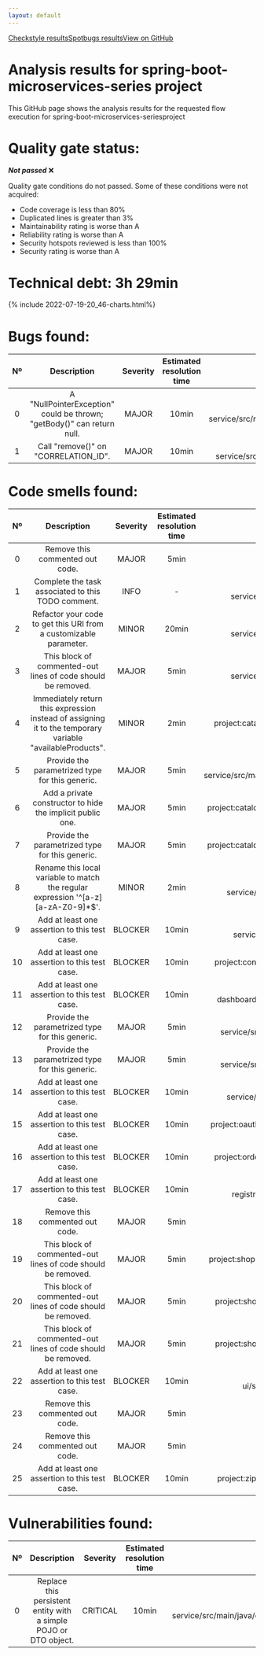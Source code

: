 ```yaml
---
layout: default
---
```

<section id="downloads"><a href="https://pablocollazoc.github.io/microflow/2022-07-19-20_46/checkstyle" class="btn">Checkstyle results</a><a href="https://pablocollazoc.github.io/microflow/2022-07-19-20_46/spotbugs" class="btn">Spotbugs results</a><a href="{{ site.github.repository_url }}" class="btn btn-github"><span class="icon"></span>View on GitHub</a></section>

 
Analysis results for spring-boot-microservices-series project
=============================================================


This GitHub page shows the analysis results for the requested flow execution for spring-boot-microservices-seriesproject
# **Quality gate status:**


***Not passed*** :x:

Quality gate conditions do not passed. Some of these conditions were not acquired: 
- Code coverage is less than 80% 
- Duplicated lines is greater than 3% 
- Maintainability rating is worse than A 
- Reliability rating is worse than A 
- Security hotspots reviewed is less than 100% 
- Security rating is worse than A 

# **Technical debt:** 3h 29min


{% include 2022-07-19-20_46-charts.html%}
# **Bugs found:**
  

|Nº|Description|Severity|Estimated resolution time|File|Line|
| :---: | :---: | :---: | :---: | :---: | :---: |
|0|A "NullPointerException" could be thrown; "getBody()" can return null.|MAJOR|10min|project:catalog-service/src/main/java/com/sivalabs/catalogservice/services/InventoryServiceClient.java|67|
|1|Call "remove()" on "CORRELATION_ID".|MAJOR|10min|project:catalog-service/src/main/java/com/sivalabs/catalogservice/utils/MyThreadLocalsHolder.java|4|

# **Code smells found:**
  

|Nº|Description|Severity|Estimated resolution time|File|Line|
| :---: | :---: | :---: | :---: | :---: | :---: |
|0|Remove this commented out code.|MAJOR|5min|project:catalog-service/pom.xml|26|
|1|Complete the task associated to this TODO comment.|INFO|-|project:catalog-service/src/main/java/com/sivalabs/catalogservice/services/InventoryServiceClient.java|23|
|2|Refactor your code to get this URI from a customizable parameter.|MINOR|20min|project:catalog-service/src/main/java/com/sivalabs/catalogservice/services/InventoryServiceClient.java|24|
|3|This block of commented-out lines of code should be removed.|MAJOR|5min|project:catalog-service/src/main/java/com/sivalabs/catalogservice/services/InventoryServiceClient.java|59|
|4|Immediately return this expression instead of assigning it to the temporary variable "availableProducts".|MINOR|2min|project:catalog-service/src/main/java/com/sivalabs/catalogservice/services/ProductService.java|31|
|5|Provide the parametrized type for this generic.|MAJOR|5min|project:catalog-service/src/main/java/com/sivalabs/catalogservice/utils/ContextCopyHystrixConcurrencyStrategy.java|20|
|6|Add a private constructor to hide the implicit public one.|MAJOR|5min|project:catalog-service/src/main/java/com/sivalabs/catalogservice/utils/MyThreadLocalsHolder.java|3|
|7|Provide the parametrized type for this generic.|MAJOR|5min|project:catalog-service/src/main/java/com/sivalabs/catalogservice/utils/MyThreadLocalsHolder.java|4|
|8|Rename this local variable to match the regular expression '^[a-z][a-zA-Z0-9]*$'.|MINOR|2min|project:catalog-service/src/main/java/com/sivalabs/catalogservice/web/controllers/ProductController.java|31|
|9|Add at least one assertion to this test case.|BLOCKER|10min|project:catalog-service/src/test/java/com/sivalabs/catalogservice/CatalogServiceApplicationTests.java|13|
|10|Add at least one assertion to this test case.|BLOCKER|10min|project:config-server/src/test/java/com/sivalabs/configserver/ConfigServerApplicationTests.java|13|
|11|Add at least one assertion to this test case.|BLOCKER|10min|project:hystrix-dashboard/src/test/java/com/sivalabs/hystrixdashboard/HystrixDashboardApplicationTests.java|13|
|12|Provide the parametrized type for this generic.|MAJOR|5min|project:inventory-service/src/main/java/com/sivalabs/inventoryservice/web/controllers/InventoryController.java|33|
|13|Provide the parametrized type for this generic.|MAJOR|5min|project:inventory-service/src/main/java/com/sivalabs/inventoryservice/web/controllers/InventoryController.java|35|
|14|Add at least one assertion to this test case.|BLOCKER|10min|project:inventory-service/src/test/java/com/sivalabs/inventoryservice/InventoryServiceApplicationTests.java|13|
|15|Add at least one assertion to this test case.|BLOCKER|10min|project:oauth2-server/src/test/java/com/sivalabs/oauth2server/Oauth2ServerApplicationTests.java|13|
|16|Add at least one assertion to this test case.|BLOCKER|10min|project:order-service/src/test/java/com/sivalabs/orderservice/OrderServiceApplicationTests.java|13|
|17|Add at least one assertion to this test case.|BLOCKER|10min|project:service-registry/src/test/java/com/sivalabs/serviceregistry/ServiceRegistryApplicationTests.java|13|
|18|Remove this commented out code.|MAJOR|5min|project:shoppingcart-ui/pom.xml|53|
|19|This block of commented-out lines of code should be removed.|MAJOR|5min|project:shoppingcart-ui/src/main/java/com/sivalabs/shoppingcartui/ShoppingcartUiApplication.java|6|
|20|This block of commented-out lines of code should be removed.|MAJOR|5min|project:shoppingcart-ui/src/main/java/com/sivalabs/shoppingcartui/filters/AuthHeaderFilter.java|26|
|21|This block of commented-out lines of code should be removed.|MAJOR|5min|project:shoppingcart-ui/src/main/java/com/sivalabs/shoppingcartui/filters/AuthHeaderFilter.java|39|
|22|Add at least one assertion to this test case.|BLOCKER|10min|project:shoppingcart-ui/src/test/java/com/sivalabs/shoppingcartui/ShoppingcartUiApplicationTests.java|13|
|23|Remove this commented out code.|MAJOR|5min|project:zipkin-server/pom.xml|17|
|24|Remove this commented out code.|MAJOR|5min|project:zipkin-server/pom.xml|26|
|25|Add at least one assertion to this test case.|BLOCKER|10min|project:zipkin-server/src/test/java/com/sivalabs/zipkinserver/ZipkinServerApplicationTests.java|13|

# **Vulnerabilities found:**
  

|Nº|Description|Severity|Estimated resolution time|File|Line|
| :---: | :---: | :---: | :---: | :---: | :---: |
|0|Replace this persistent entity with a simple POJO or DTO object.|CRITICAL|10min|project:order-service/src/main/java/com/sivalabs/orderservice/web/controllers/OrderController.java|21|
